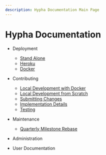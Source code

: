 ```yaml
---
description: Hypha Documentation Main Page
---
```


# Hypha Documentation

- Deployment
  - [Stand Alone](../Deployment/Stand-alone.md)
  - [Heroku](../Deployment/Heroku.md)
  - [Docker](../Deployment/Docker.md)
- Contributing
  - [Local Development with Docker](../Contributing/LocalDevelDocker.md)
  - [Local Development from Scratch](../Contributing/LocalDevelScratch.md)
  - [Submitting Changes](../Contributing/SubmittingChanges.md)
  - [Implementation Details](../Contributing/ImplementationDetails.md)
  - [Testing](../Contributing/Testing.md)
- Maintenance
  - [Quarterly Milestone Rebase](../Maintenance.md/QuarterlyMilestoneRebase.md)

- Administration
- User Documentation